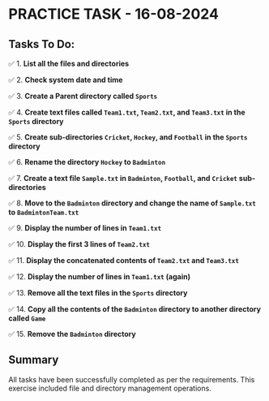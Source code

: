 # PRACTICE TASK - 16-08-2024

## Tasks To Do:

✅ 1. **List all the files and directories**

✅ 2. **Check system date and time**

✅ 3. **Create a Parent directory called `Sports`**

✅ 4. **Create text files called `Team1.txt`, `Team2.txt`, and `Team3.txt` in the `Sports` directory**

✅ 5. **Create sub-directories `Cricket`, `Hockey`, and `Football` in the `Sports` directory**

✅ 6. **Rename the directory `Hockey` to `Badminton`**

✅ 7. **Create a text file `Sample.txt` in `Badminton`, `Football`, and `Cricket` sub-directories**

✅ 8. **Move to the `Badminton` directory and change the name of `Sample.txt` to `BadmintonTeam.txt`**

✅ 9. **Display the number of lines in `Team1.txt`**

✅ 10. **Display the first 3 lines of `Team2.txt`**

✅ 11. **Display the concatenated contents of `Team2.txt` and `Team3.txt`**

✅ 12. **Display the number of lines in `Team1.txt` (again)**

✅ 13. **Remove all the text files in the `Sports` directory**

✅ 14. **Copy all the contents of the `Badminton` directory to another directory called `Game`**

✅ 15. **Remove the `Badminton` directory**

## Summary

All tasks have been successfully completed as per the requirements. This exercise included file and directory management operations.
